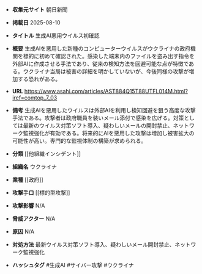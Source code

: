 - **収集元サイト**
朝日新聞

- **掲載日**
2025-08-10

- **タイトル**
生成AI悪用ウイルス初確認

- **概要**
生成AIを悪用した新種のコンピューターウイルスがウクライナの政府機関を標的に初めて確認された。感染した端末内のファイルを盗み出す指令を外部AIに作成させる手法であり、従来の検知方法を回避可能な点が特徴である。ウクライナ当局は被害の詳細を明かしていないが、今後同様の攻撃が増加する恐れがある。

- **URL**
https://www.asahi.com/articles/AST884Q15T88UTFL014M.html?iref=comtop_7_03

- **備考**
生成AIを悪用したウイルスは外部AIを利用し検知回避を狙う高度な攻撃手法である。攻撃者は政府職員を装いメール添付で感染を広げる。対策としては最新のウイルス対策ソフト導入、疑わしいメールの開封禁止、ネットワーク監視強化が有効である。将来的にAIを悪用した攻撃は増加し被害拡大の可能性が高い。専門的な監視体制の構築が求められる。

- **分類**
[[他組織インシデント]]

- **組織名**
ウクライナ

- **業種**
[[政府]]

- **攻撃手口**
[[標的型攻撃]]

- **攻撃影響**
N/A

- **脅威アクター**
N/A

- **原因**
N/A

- **対処方法**
最新ウイルス対策ソフト導入、疑わしいメール開封禁止、ネットワーク監視強化

- **ハッシュタグ**
#生成AI #サイバー攻撃 #ウクライナ
